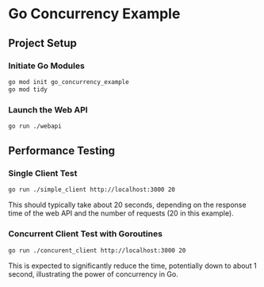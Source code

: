 # Go Concurrency Example

## Project Setup

### Initiate Go Modules

```sh
go mod init go_concurrency_example
go mod tidy
```

### Launch the Web API

```sh
go run ./webapi
```

## Performance Testing

### Single Client Test

```sh
go run ./simple_client http://localhost:3000 20
```

This should typically take about 20 seconds, depending on the response time of the web API and the number of requests (20 in this example).

### Concurrent Client Test with Goroutines

```sh
go run ./concurent_client http://localhost:3000 20
```

This is expected to significantly reduce the time, potentially down to about 1 second, illustrating the power of concurrency in Go.
